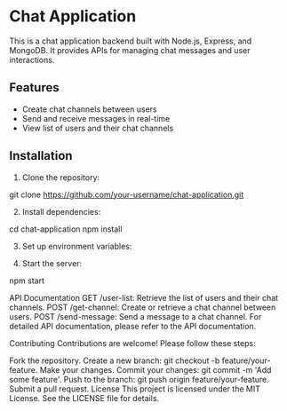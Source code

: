 # Chat Application

This is a chat application backend built with Node.js, Express, and MongoDB. It provides APIs for managing chat messages and user interactions.

## Features

- Create chat channels between users
- Send and receive messages in real-time
- View list of users and their chat channels

## Installation

1. Clone the repository:

git clone https://github.com/your-username/chat-application.git

2. Install dependencies:

cd chat-application
npm install

3. Set up environment variables:

4. Start the server:

npm start

API Documentation
GET /user-list: Retrieve the list of users and their chat channels.
POST /get-channel: Create or retrieve a chat channel between users.
POST /send-message: Send a message to a chat channel.
For detailed API documentation, please refer to the API documentation.

Contributing
Contributions are welcome! Please follow these steps:

Fork the repository.
Create a new branch: git checkout -b feature/your-feature.
Make your changes.
Commit your changes: git commit -m 'Add some feature'.
Push to the branch: git push origin feature/your-feature.
Submit a pull request.
License
This project is licensed under the MIT License. See the LICENSE file for details.
